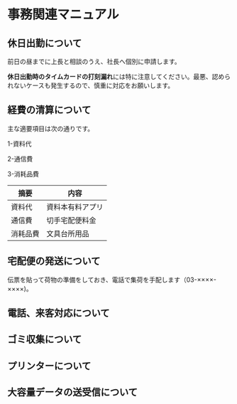 # 事務関連マニュアル
## 休日出勤について
前日の昼までに上長と相談のうえ、社長へ個別に申請します。

**休日出勤時のタイムカードの打刻漏れ**には特に注意してください。最悪、認められないケースも発生するので、慎重に対応をお願いします。

## 経費の清算について
主な適要項目は次の通りです。

 1-資料代

 2-通信費

 3-消耗品費

|摘要 |内容
|--|--
|資料代  |資料本<dr>有料アプリ
|通信費  |切手<dr>宅配便料金
|消耗品費  |文具<dr>台所用品

## 宅配便の発送について
伝票を貼って荷物の準備をしておき、電話で集荷を手配します（03-××××-××××)。
## 電話、来客対応について
## ゴミ収集について
## プリンターについて
## 大容量データの送受信について